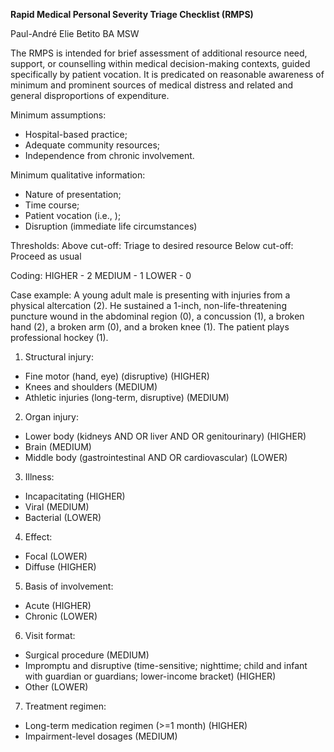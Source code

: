 <b>Rapid Medical Personal Severity Triage Checklist (RMPS)</b>

Paul-André Elie Betito BA MSW

The RMPS is intended for brief assessment of additional resource need, support, or counselling within medical decision-making contexts, guided specifically by patient vocation. It is predicated on reasonable awareness of minimum and prominent sources of medical distress and related and general disproportions of expenditure.

Minimum assumptions:
- Hospital-based practice;
- Adequate community resources;
- Independence from chronic involvement.

Minimum qualitative information: 
- Nature of presentation; 
- Time course;
- Patient vocation (i.e., );
- Disruption (immediate life circumstances) 

Thresholds:
Above cut-off: Triage to desired resource
Below cut-off: Proceed as usual

Coding:
HIGHER - 2
MEDIUM - 1
LOWER - 0

Case example: A young adult male is presenting with injuries from a physical altercation (2). He sustained a 1-inch, non-life-threatening puncture wound in the abdominal region (0), a concussion (1), a broken hand (2), a broken arm (0), and a broken knee (1). The patient plays professional hockey (1).

1. Structural injury:
- Fine motor (hand, eye) (disruptive) (HIGHER)
- Knees and shoulders (MEDIUM)
- Athletic injuries (long-term, disruptive) (MEDIUM)

2. Organ injury:
- Lower body (kidneys AND OR liver AND OR genitourinary) (HIGHER)
- Brain (MEDIUM)
- Middle body (gastrointestinal AND OR cardiovascular) (LOWER)

3. Illness:
- Incapacitating (HIGHER)
- Viral (MEDIUM)
- Bacterial (LOWER)

4. Effect:
- Focal (LOWER)
- Diffuse (HIGHER)

5. Basis of involvement:
- Acute (HIGHER)
- Chronic (LOWER)

6. Visit format:
- Surgical procedure (MEDIUM)
- Impromptu and disruptive (time-sensitive; nighttime; child and infant with guardian or guardians; lower-income bracket) (HIGHER)
- Other (LOWER)

7. Treatment regimen:
- Long-term medication regimen (>=1 month) (HIGHER)
- Impairment-level dosages (MEDIUM)  
